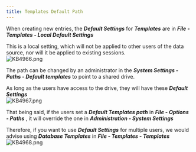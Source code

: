 ```yaml
---
title: Templates Default Path
---
```

When creating new entries, the ***Default Settings*** for ***Templates*** are in ***File - Templates - Local Default Settings***  

This is a local setting, which will not be applied to other users of the data source, nor will it be applied to existing sessions.  
![KB4966.png](/img/en/kb/KB4966.png)  

The path can be changed by an administrator in the ***System Settings - Paths - Default templates*** to point to a shared drive.  

As long as the users have access to the drive, they will have these ***Default Settings***  
![KB4967.png](/img/en/kb/KB4967.png)  

That being said, if the users set a ***Default Templates path*** in ***File - Options - Paths*** , it will override the one in ***Administration - System Settings***  

Therefore, if you want to use ***Default Settings*** for multiple users, we would advise using ***Database Templates*** in ***File - Templates - Templates***  
![KB4968.png](/img/en/kb/KB4968.png)
